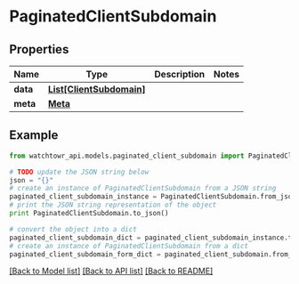 # PaginatedClientSubdomain


## Properties
Name | Type | Description | Notes
------------ | ------------- | ------------- | -------------
**data** | [**List[ClientSubdomain]**](ClientSubdomain.md) |  | 
**meta** | [**Meta**](Meta.md) |  | 

## Example

```python
from watchtowr_api.models.paginated_client_subdomain import PaginatedClientSubdomain

# TODO update the JSON string below
json = "{}"
# create an instance of PaginatedClientSubdomain from a JSON string
paginated_client_subdomain_instance = PaginatedClientSubdomain.from_json(json)
# print the JSON string representation of the object
print PaginatedClientSubdomain.to_json()

# convert the object into a dict
paginated_client_subdomain_dict = paginated_client_subdomain_instance.to_dict()
# create an instance of PaginatedClientSubdomain from a dict
paginated_client_subdomain_form_dict = paginated_client_subdomain.from_dict(paginated_client_subdomain_dict)
```
[[Back to Model list]](../README.md#documentation-for-models) [[Back to API list]](../README.md#documentation-for-api-endpoints) [[Back to README]](../README.md)



